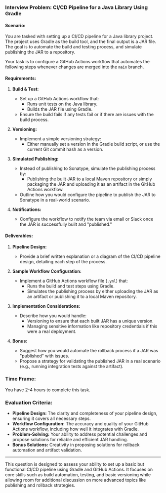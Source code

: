 ### Interview Problem: **CI/CD Pipeline for a Java Library Using Gradle**

#### **Scenario:**
You are tasked with setting up a CI/CD pipeline for a Java library project. The project uses Gradle as the build tool, and the final output is a JAR file. The goal is to automate the build and testing process, and simulate publishing the JAR to a repository.

Your task is to configure a GitHub Actions workflow that automates the following steps whenever changes are merged into the `main` branch.

#### **Requirements:**
1. **Build & Test:**
   - Set up a GitHub Actions workflow that:
     - Runs unit tests on the Java library.
     - Builds the JAR file using Gradle.
   - Ensure the build fails if any tests fail or if there are issues with the build process.

2. **Versioning:**
   - Implement a simple versioning strategy:
     - Either manually set a version in the Gradle build script, or use the current Git commit hash as a version.

3. **Simulated Publishing:**
   - Instead of publishing to Sonatype, simulate the publishing process by:
     - Publishing the built JAR to a local Maven repository or simply packaging the JAR and uploading it as an artifact in the GitHub Actions workflow.
   - Outline how you would configure the pipeline to publish the JAR to Sonatype in a real-world scenario.

4. **Notifications:**
   - Configure the workflow to notify the team via email or Slack once the JAR is successfully built and "published."

#### **Deliverables:**
1. **Pipeline Design:**
   - Provide a brief written explanation or a diagram of the CI/CD pipeline design, detailing each step of the process.

2. **Sample Workflow Configuration:**
   - Implement a GitHub Actions workflow file (`.yml`) that:
     - Runs the build and test steps using Gradle.
     - Simulates the publishing process by either uploading the JAR as an artifact or publishing it to a local Maven repository.

3. **Implementation Considerations:**
   - Describe how you would handle:
     - Versioning to ensure that each built JAR has a unique version.
     - Managing sensitive information like repository credentials if this were a real deployment.

4. **Bonus:**
   - Suggest how you would automate the rollback process if a JAR was "published" with issues.
   - Propose a strategy for validating the published JAR in a real scenario (e.g., running integration tests against the artifact).

### **Time Frame:**
You have 2-4 hours to complete this task.

### **Evaluation Criteria:**
- **Pipeline Design:** The clarity and completeness of your pipeline design, ensuring it covers all necessary steps.
- **Workflow Configuration:** The accuracy and quality of your GitHub Actions workflow, including how well it integrates with Gradle.
- **Problem-Solving:** Your ability to address potential challenges and propose solutions for reliable and efficient JAR handling.
- **Bonus Solutions:** Creativity in proposing solutions for rollback automation and artifact validation.

---

This question is designed to assess your ability to set up a basic but functional CI/CD pipeline using Gradle and GitHub Actions. It focuses on core skills such as build automation, testing, and basic versioning while allowing room for additional discussion on more advanced topics like publishing and rollback strategies.

